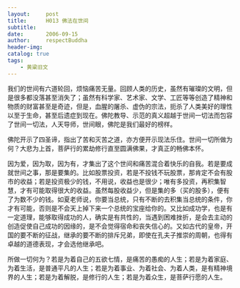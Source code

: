 ```yaml
---
layout:     post
title:      H013 佛法在世间
subtitle:   
date:       2006-09-15
author:     respectBuddha
header-img: 
catalog: true
tags:
    - 黄粱旧文
---
```


我们的世间有六道轮回，烦恼痛苦无量。回顾人类的历史，虽然有璀璨的文明，但是很多都没落甚至消失了；虽然有科学家、艺术家、文学、工匠等等创造了精神和物质的财富甚至是奇迹，但是，血腥的屠杀、虚伪的宗法，扼杀了人类美好的理性以至于生命，甚至后遗症到现在。佛陀教导、示范的真义超越于世间一切法而包容了世间一切法，人天导师，世间眼，佛陀是我们最好的榜样。

佛陀开示了四圣谛，指出了苦和灭苦之道，亦方便开示现法乐住。世间一切所做为何？大悲为上首，菩萨行的累劫修行直至圆满佛果，才真正的畅佛本怀。

因为爱，因为取，因为有，才集出了这个世间和痛苦混合着快乐的自我。若是要成就世间之事，那是要集的。比如股票投资，若是不投钱不玩股票，那肯定不会有股市的收益；若是投资极少的钱，不用说，收益也是很少；唯有多投资，再积集智慧，才有可能取得很大的收益。虽然每股收益少，但是集的多（买的股多），便有了为数不少的钱。如夏老师说，你要当总统，只有不断的去积集当总统的条件，你才有可能，否则是不会天上掉下来一个总统的宝座给你的。又比如成功学，也是有一定道理，能够取得成功的人，确实是有共性的，当遇到困难挫折，是会去主动的创造促使自己成功的因缘的，是不会觉得宿命和丧失信心的。又如古代的皇帝，开国的要不断的征战，继承的要不断的排斥兄弟，即使在孔夫子推崇的周朝，也得有卓越的道德表现，才会选他继承吧。

所做一切何为？若是为着自己的五欲七情，是痛苦的愚痴的人生；若是为着家庭、为着生活，是普通平凡的人生；若是为着事业、为着社会、为着人类，是有精神境界的人生；若是为着解脱，是修行的人生；若是为着众生，是菩萨行愿的人生。
